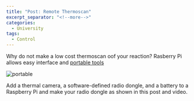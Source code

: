```yaml
---
title: "Post: Remote Thermoscan"
excerpt_separator: "<!--more-->"
categories:
  - University
tags:
  - Control
---
```


Why do not make a low cost thermoscan oof your reaction?
Rasberry Pi allows easy interface and [portable tools](https://hackaday.com/2020/08/24/raspberry-pi-makes-a-practical-tricorder/)


![portable](https://hackaday.com/wp-content/uploads/2020/08/tri.png?w=800)

Add a thermal camera, a software-defined radio dongle, and a battery to a Raspberry Pi and make your radio dongle as shown in this post and video.


